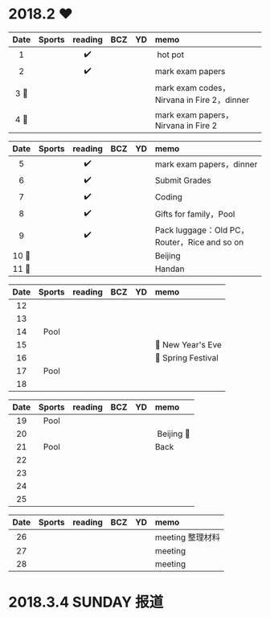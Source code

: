 # 2018.2 :heart:

| Date  | Sports | reading | BCZ | YD | memo | 
| :---: | :---: | :---: | :---: | :---: | :--- | 
| 1 |  | :heavy_check_mark: |  |  |  hot pot | 
| 2 |  | :heavy_check_mark: |  |  |  mark exam papers| 
| 3 :musical_note:|  |  |  |  |  mark exam codes，Nirvana in Fire 2，dinner| 
| 4 :musical_note:|  |  |  |  |  mark exam papers，Nirvana in Fire 2| 

| Date  | Sports | reading | BCZ | YD | memo | 
| :---: | :---: | :---: | :---: | :---: | :--- | 
| 5 |  | :heavy_check_mark:  |  |  | mark exam papers，dinner | 
| 6 |  | :heavy_check_mark: |  |  | Submit Grades | 
| 7 |  | :heavy_check_mark: |  |  | Coding | 
| 8 |  | :heavy_check_mark: |  |  |  Gifts for family，Pool| 
| 9 |  | :heavy_check_mark: |  |  |  Pack luggage：Old PC，Router，Rice and so on|   
| 10 :blue_car:|  |  |  |  | Beijing | 
| 11 :blue_car:|  |  |  |  | Handan | 

| Date  | Sports | reading | BCZ | YD | memo | 
| :---: | :---: | :---: | :---: | :---: | :--- | 
| 12 |  |  |  |  |  | 
| 13 |  |  |  |  |  | 
| 14 | Pool |  |  |  |  | 
| 15 |  |  |  |  | :red_circle: New Year's Eve | 
| 16 |  |  |  |  | :red_circle: Spring Festival | 
| 17 | Pool |  |  |  |  | 
| 18 |  |  |  |  |  | 

| Date  | Sports | reading | BCZ | YD | memo | 
| :---: | :---: | :---: | :---: | :---: | :--- | 
| 19 | Pool |  |  |  |  |   
| 20 |  |  |  |  |  Beijing :blue_car:| 
| 21 | Pool |  |  |  | Back| 
| 22 |  |  |  |  |  | 
| 23 |  |  |  |  |  | 
| 24 |  |  |  |  |  | 
| 25 |  |  |  |  |  | 

| Date  | Sports | reading | BCZ | YD | memo | 
| :---: | :---: | :---: | :---: | :---: | :--- | 
| 26 |  |  |  |  | meeting 整理材料| 
| 27 |  |  |  |  | meeting | 
| 28 |  |  |  |  | meeting | 

# 2018.3.4 SUNDAY 报道
